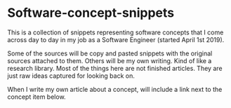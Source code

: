 # Software-concept-snippets

This is a collection of snippets representing software concepts that I come across day to day in my job as a Software Engineer (started April 1st 2019).

Some of the sources will be copy and pasted snippets with the original sources attached to them. Others will be my own writing. Kind of like a research library. Most of the things here are not finished articles. They are just raw ideas captured for looking back on.

When I write my own article about a concept, will include a link next to the concept item below.
